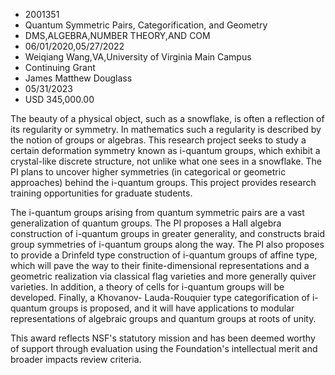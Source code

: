 
* 2001351
* Quantum Symmetric Pairs, Categorification, and Geometry
* DMS,ALGEBRA,NUMBER THEORY,AND COM
* 06/01/2020,05/27/2022
* Weiqiang Wang,VA,University of Virginia Main Campus
* Continuing Grant
* James Matthew Douglass
* 05/31/2023
* USD 345,000.00

The beauty of a physical object, such as a snowflake, is often a reflection of
its regularity or symmetry. In mathematics such a regularity is described by the
notion of groups or algebras. This research project seeks to study a certain
deformation symmetry known as i-quantum groups, which exhibit a crystal-like
discrete structure, not unlike what one sees in a snowflake. The PI plans to
uncover higher symmetries (in categorical or geometric approaches) behind the
i-quantum groups. This project provides research training opportunities for
graduate students.

The i-quantum groups arising from quantum symmetric pairs are a vast
generalization of quantum groups. The PI proposes a Hall algebra construction of
i-quantum groups in greater generality, and constructs braid group symmetries of
i-quantum groups along the way. The PI also proposes to provide a Drinfeld type
construction of i-quantum groups of affine type, which will pave the way to
their finite-dimensional representations and a geometric realization via
classical flag varieties and more generally quiver varieties. In addition, a
theory of cells for i-quantum groups will be developed. Finally, a Khovanov-
Lauda-Rouquier type categorification of i-quantum groups is proposed, and it
will have applications to modular representations of algebraic groups and
quantum groups at roots of unity.

This award reflects NSF's statutory mission and has been deemed worthy of
support through evaluation using the Foundation's intellectual merit and broader
impacts review criteria.
